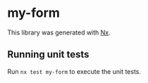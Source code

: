 # my-form

This library was generated with [Nx](https://nx.dev).

## Running unit tests

Run `nx test my-form` to execute the unit tests.
